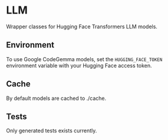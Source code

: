 # LLM

Wrapper classes for Hugging Face Transformers LLM models.

## Environment

To use Google CodeGemma models, set the `HUGGING_FACE_TOKEN` environment variable with your Hugging Face access token.

## Cache

By default models are cached to ./cache.

## Tests

Only generated tests exists currently.
